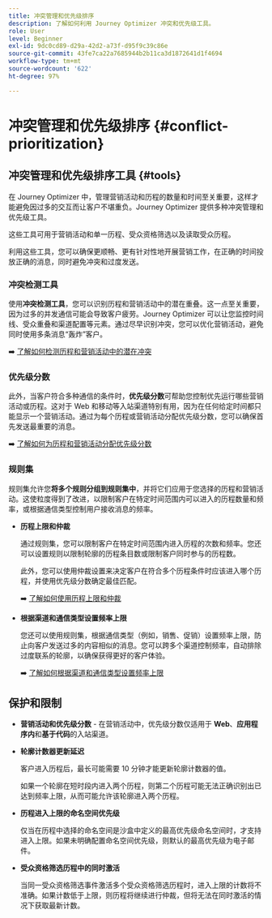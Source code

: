 ```yaml
---
title: 冲突管理和优先级排序
description: 了解如何利用 Journey Optimizer 冲突和优先级工具。
role: User
level: Beginner
exl-id: 9dc0cd89-d29a-42d2-a73f-d95f9c39c86e
source-git-commit: 43fe7ca22a7685944b2b11ca3d1872641d1f4694
workflow-type: tm+mt
source-wordcount: '622'
ht-degree: 97%

---
```


# 冲突管理和优先级排序 {#conflict-prioritization}

## 冲突管理和优先级排序工具 {#tools}

在 Journey Optimizer 中，管理营销活动和历程的数量和时间至关重要，这样才能避免因过多的交互而让客户不堪重负。Journey Optimizer 提供多种冲突管理和优先级工具。

这些工具可用于营销活动和单一历程、受众资格筛选以及读取受众历程。

利用这些工具，您可以确保更顺畅、更有针对性地开展营销工作，在正确的时间投放正确的消息，同时避免冲突和过度发送。

### 冲突检测工具

使用&#x200B;**冲突检测工具**，您可以识别历程和营销活动中的潜在重叠。这一点至关重要，因为过多的并发通信可能会导致客户疲劳。Journey Optimizer 可以让您监控时间线、受众重叠和渠道配置等元素。通过尽早识别冲突，您可以优化营销活动，避免同时使用多条消息“轰炸”客户。

➡️ [了解如何检测历程和营销活动中的潜在冲突](conflicts.md)

### 优先级分数

此外，当客户符合多种通信的条件时，**优先级分数**&#x200B;可帮助您控制优先运行哪些营销活动或历程。这对于 Web 和移动等入站渠道特别有用，因为在任何给定时间都只能显示一个营销活动。通过为每个历程或营销活动分配优先级分数，您可以确保首先发送最重要的消息。

➡️ [了解如何为历程和营销活动分配优先级分数](priority-scores.md)

### 规则集

规则集允许您&#x200B;**将多个规则分组到规则集中**，并将它们应用于您选择的历程和营销活动。这使粒度得到了改进，以限制客户在特定时间范围内可以进入的历程数量和频率，或根据通信类型控制用户接收消息的频率。

* **历程上限和仲裁**

  通过规则集，您可以限制客户在特定时间范围内进入历程的次数和频率。您还可以设置规则以限制轮廓的历程条目数或限制客户同时参与的历程数。

  此外，您可以使用仲裁设置来决定客户在符合多个历程条件时应该进入哪个历程，并使用优先级分数确定最佳匹配。

  ➡️ [了解如何使用历程上限和仲裁](journey-capping.md)

* **根据渠道和通信类型设置频率上限**

  您还可以使用规则集，根据通信类型（例如，销售、促销）设置频率上限，防止向客户发送过多的内容相似的消息。您可以跨多个渠道控制频率，自动排除过度联系的轮廓，以确保获得更好的客户体验。

  ➡️ [了解如何根据渠道和通信类型设置频率上限](../conflict-prioritization/channel-capping.md)

## 保护和限制

* **营销活动和优先级分数** - 在营销活动中，优先级分数仅适用于 **Web**、**应用程序内**&#x200B;和&#x200B;**基于代码**&#x200B;的入站渠道。

* **轮廓计数器更新延迟**

  客户进入历程后，最长可能需要 10 分钟才能更新轮廓计数器的值。

  如果一个轮廓在短时段内进入两个历程，则第二个历程可能无法正确识别出已达到频率上限，从而可能允许该轮廓进入两个历程。

* **历程进入上限的命名空间优先级**

  仅当在历程中选择的命名空间是沙盒中定义的最高优先级命名空间时，才支持进入上限。如果未明确配置命名空间优先级，则默认的最高优先级为电子邮件。

* **受众资格筛选历程中的同时激活**

  当同一受众资格筛选事件激活多个受众资格筛选历程时，进入上限的计数将不准确。如果计数低于上限，则历程将继续进行仲裁，但将无法在同时激活的情况下获取最新计数。

